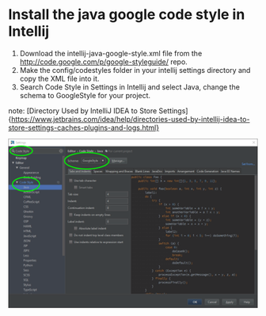 # Install the java google code style in Intellij
1. Download the intellij-java-google-style.xml file from the http://code.google.com/p/google-styleguide/ repo. <br>
2. Make the config/codestyles folder in your intellij settings directory and copy the XML file into it. <br>
3. Search Code Style in Settings in Intellij and select Java, change the schema to GoogleStyle for your project.

note: [Directory Used by IntelliJ IDEA to Store Settings]{https://www.jetbrains.com/idea/help/directories-used-by-intellij-idea-to-store-settings-caches-plugins-and-logs.html}

<p>
<img src="intellij-style-setting.png" />
</p>
